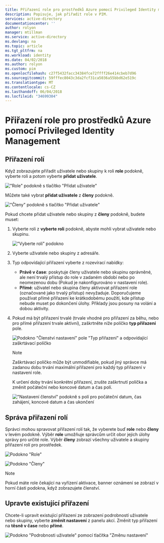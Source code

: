 ```yaml
---
title: Přiřazení role pro prostředků Azure pomocí Privileged Identity managementu | Microsoft Docs
description: Popisuje, jak přiřadit role v PIM.
services: active-directory
documentationcenter: ''
author: rolyon
manager: mtillman
ms.service: active-directory
ms.devlang: na
ms.topic: article
ms.tgt_pltfrm: na
ms.workload: identity
ms.date: 04/02/2018
ms.author: rolyon
ms.custom: pim
ms.openlocfilehash: c27f5432facc34384fce72ffff26e414cbeb7d96
ms.sourcegitcommit: 59fffec8043c3da2fcf31ca5036a55bbd62e519c
ms.translationtype: MT
ms.contentlocale: cs-CZ
ms.lasthandoff: 06/04/2018
ms.locfileid: "34699304"
---
```

# <a name="assign-roles-for-azure-resources-by-using-privileged-identity-management"></a>Přiřazení role pro prostředků Azure pomocí Privileged Identity Management

## <a name="assign-roles"></a>Přiřazení rolí

Když zobrazujete přiřadit uživatele nebo skupiny k roli **role** podokně, vyberte roli a potom vyberte **přidat uživatele**. 

!["Role" podokně s tlačítko "Přidat uživatele"](media/azure-pim-resource-rbac/rbac-assign-roles-1.png)

Můžete také vybrat **přidat uživatele** z **členy** podokně.

!["Členy" podokně s tlačítko "Přidat uživatele"](media/azure-pim-resource-rbac/rbac-assign-roles-2.png)


Pokud chcete přidat uživatele nebo skupiny z **členy** podokně, budete muset: 

1. Vyberte roli z **vyberte roli** podokně, abyste mohli vybrat uživatele nebo skupinu.

   !["Vyberte roli" podokno](media/azure-pim-resource-rbac/rbac-assign-roles-select-role.png)

2. Vyberte uživatele nebo skupiny z adresáře.

3. Typ odpovídající přiřazení vyberte z rozevírací nabídky: 

   - **Právě v čase**: poskytuje členy uživatele nebo skupinu oprávněné, ale není trvalý přístup do role v zadaném období nebo po neomezenou dobu (Pokud je nakonfigurováno v nastavení role). 
   - **Přímé**: uživatel nebo skupina členy aktivovat přiřazení role (označované jako trvalý přístup) nevyžaduje. Doporučujeme používat přímé přiřazení ke krátkodobému použití, kde přístup nebude muset po dokončení úlohy. Příklady jsou posuny na volání a dobou aktivity.

4. Pokud má být přiřazení trvalé (trvale vhodné pro přiřazení za běhu, nebo pro přímé přiřazení trvale aktivní), zaškrtněte níže políčko **typ přiřazení** pole.

   ![Podokno "Členství nastavení" pole "Typ přiřazení" a odpovídající zaškrtávací políčko](media/azure-pim-resource-rbac/rbac-assign-roles-settings.png)

   >[!NOTE]
   >Zaškrtávací políčko může být unmodifiable, pokud jiný správce má zadanou dobu trvání maximální přiřazení pro každý typ přiřazení v nastavení role.

   K určení doby trvání konkrétní přiřazení, zrušte zaškrtnutí políčka a změnit počáteční nebo koncové datum a čas polí.

   !["Nastavení členství" podokně s polí pro počáteční datum, čas zahájení, koncové datum a čas ukončení](media/azure-pim-resource-rbac/rbac-assign-roles-duration.png)


## <a name="manage-role-assignments"></a>Správa přiřazení rolí

Správci mohou spravovat přiřazení rolí tak, že vyberete buď **role** nebo **členy** v levém podokně. Výběr **role** umožňuje správcům určit obor jejich úlohy správy pro určité role. Výběr **členy** zobrazí všechny uživatele a skupiny přiřazení rolí pro prostředek.

![Podokno "Role"](media/azure-pim-resource-rbac/rbac-assign-roles-roles.png)

![Podokno "Členy"](media/azure-pim-resource-rbac/rbac-assign-roles-members.png)

>[!NOTE]
Pokud máte role čekající na vyřízení aktivace, banner oznámení se zobrazí v horní části podokna, když zobrazujete členství.


## <a name="modify-existing-assignments"></a>Upravte existující přiřazení

Chcete-li upravit existující přiřazení ze zobrazení podrobností uživatele nebo skupiny, vyberte **změnit nastavení** z panelu akcí. Změnit typ přiřazení na **těsně v čase** nebo **přímé**.

![Podokno "Podrobnosti uživatele" pomocí tlačítka "Změnu nastavení"](media/azure-pim-resource-rbac/rbac-assign-role-manage.png)
